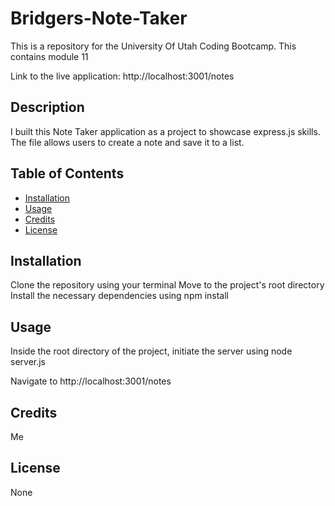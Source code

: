 # Bridgers-Note-Taker

This is a repository for the University Of Utah Coding Bootcamp. This contains module 11

Link to the live application: http://localhost:3001/notes

## Description

I built this Note Taker application as a project to showcase express.js skills. The file allows users to create a note and save it to a list.

## Table of Contents

- [Installation](#installation)
- [Usage](#usage)
- [Credits](#credits)
- [License](#license)

## Installation

Clone the repository using your terminal
Move to the project's root directory
Install the necessary dependencies using npm install

## Usage

Inside the root directory of the project, initiate the server using node server.js

Navigate to http://localhost:3001/notes

## Credits

Me

## License

None
